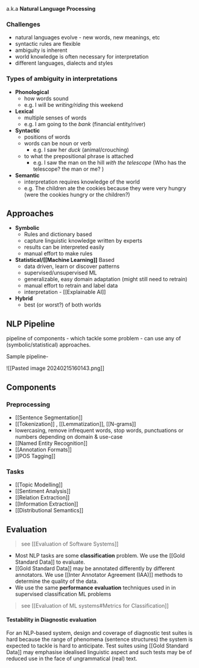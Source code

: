 a.k.a **Natural Language Processing**
### Challenges
- natural languages evolve - new words, new meanings, etc
- syntactic rules are flexible
- ambiguity is inherent
- world knowledge is often necessary for  interpretation
- different languages, dialects and styles

### Types of ambiguity in interpretations
- **Phonological**
	- how words sound
	- e.g. I will be *writing/riding* this weekend
- **Lexical**
	- multiple senses of words
	- e.g. I am going to the *bank* (financial entity/river)
- **Syntactic**
	- positions of words
	- words can be noun or verb
		- e.g. I saw her *duck* (animal/crouching)
	- to what the prepositional phrase is attached 
		- e.g. I saw the man on the hill *with the telescope* (Who has the telescope? the man or me? )
- **Semantic**
	- interpretation requires knowledge of the world
	- e.g. The children ate the cookies because they were very hungry (were the cookies hungry or the children?)
## Approaches
- **Symbolic**
	- Rules and dictionary based
	- capture linguistic knowledge written by experts
	- results can be interpreted easily
	- manual effort to make rules
- **Statistical/[[Machine Learning]]** Based
	- data driven, learn or discover patterns
	- supervised/unsupervised ML
	- generalizable, easy domain adaptation (might still need to retrain)
	- manual effort to retrain and label data
	- interpretation - [[Explainable AI]]
- **Hybrid**
	- best (or worst?) of both worlds

## NLP Pipeline
pipeline of components - which tackle some problem - can use any of (symbolic/statistical) approaches.

Sample pipeline- 

![[Pasted image 20240215160143.png]]
## Components

### Preprocessing
- [[Sentence Segmentation]]
- [[Tokenization]] ,  [[Lemmatization]],  [[N-grams]] 
- lowercasing, remove infrequent words, stop words, punctuations or numbers depending on domain & use-case
- [[Named Entity Recognition]]
- [[Annotation Formats]]
- [[POS Tagging]]

### Tasks 
- [[Topic Modelling]]
- [[Sentiment Analysis]]
- [[Relation Extraction]]
- [[Information Extraction]]
- [[Distributional Semantics]]

## Evaluation

> see [[Evaluation of Software Systems]]

- Most NLP tasks are some **classification** problem. We use the [[Gold Standard Data]] to evaluate.
- [[Gold Standard Data]] may be annotated differently by different annotators. We use [[Inter Annotator Agreement (IAA)]] methods to determine the quality of the data.
- We use the same **performance evaluation** techniques used in in supervised classification ML problems

> see [[Evaluation of ML systems#Metrics for Classification]]

#### Testability in  Diagnostic evaluation
For an NLP-based system, design and coverage of diagnostic test suites is hard because the range of phenomena (sentence structures) the system is expected to tackle is hard to anticipate. Test suites using [[Gold Standard Data]] may emphasise idealised linguistic aspect and such tests may be of reduced use in the face of ungrammatical (real) text.
